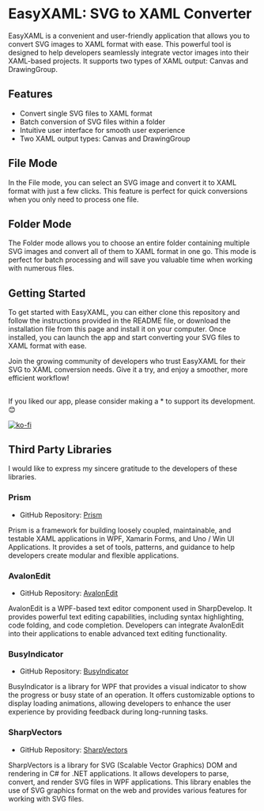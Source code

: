 # EasyXAML: SVG to XAML Converter

EasyXAML is a convenient and user-friendly application that allows you to convert SVG images to XAML format with ease. This powerful tool is designed to help developers seamlessly integrate vector images into their XAML-based projects. It supports two types of XAML output: Canvas and DrawingGroup.

## Features

- Convert single SVG files to XAML format
- Batch conversion of SVG files within a folder
- Intuitive user interface for smooth user experience
- Two XAML output types: Canvas and DrawingGroup

## File Mode

In the File mode, you can select an SVG image and convert it to XAML format with just a few clicks. This feature is perfect for quick conversions when you only need to process one file.

## Folder Mode

The Folder mode allows you to choose an entire folder containing multiple SVG images and convert all of them to XAML format in one go. This mode is perfect for batch processing and will save you valuable time when working with numerous files.

## Getting Started

To get started with EasyXAML, you can either clone this repository and follow the instructions provided in the README file, or download the installation file from this page and install it on your computer. Once installed, you can launch the app and start converting your SVG files to XAML format with ease.

Join the growing community of developers who trust EasyXAML for their SVG to XAML conversion needs. Give it a try, and enjoy a smoother, more efficient workflow!

##
If you liked our app, please consider making a * to support its development. 😊

[![ko-fi](https://ko-fi.com/img/githubbutton_sm.svg)](https://ko-fi.com/F1F3PWCH7)

## Third Party Libraries

I would like to express my sincere gratitude to the developers of these libraries.

### Prism
- GitHub Repository: [Prism](https://github.com/PrismLibrary/Prism)

Prism is a framework for building loosely coupled, maintainable, and testable XAML applications in WPF, Xamarin Forms, and Uno / Win UI Applications. It provides a set of tools, patterns, and guidance to help developers create modular and flexible applications.

### AvalonEdit
- GitHub Repository: [AvalonEdit](https://github.com/icsharpcode/AvalonEdit)

AvalonEdit is a WPF-based text editor component used in SharpDevelop. It provides powerful text editing capabilities, including syntax highlighting, code folding, and code completion. Developers can integrate AvalonEdit into their applications to enable advanced text editing functionality.

### BusyIndicator
- GitHub Repository: [BusyIndicator](https://github.com/Moh3nGolshani/BusyIndicator)

BusyIndicator is a library for WPF that provides a visual indicator to show the progress or busy state of an operation. It offers customizable options to display loading animations, allowing developers to enhance the user experience by providing feedback during long-running tasks.

### SharpVectors
- GitHub Repository: [SharpVectors](https://github.com/ElinamLLC/SharpVectors)

SharpVectors is a library for SVG (Scalable Vector Graphics) DOM and rendering in C# for .NET applications. It allows developers to parse, convert, and render SVG files in WPF applications. This library enables the use of SVG graphics format on the web and provides various features for working with SVG files.
